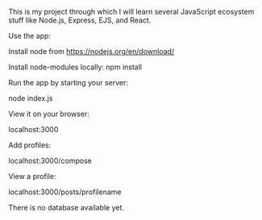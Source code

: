 This is my project through which I will learn several JavaScript ecosystem stuff like Node.js, Express, EJS, and React.

Use the app:

Install node from https://nodejs.org/en/download/

Install node-modules locally: npm install

Run the app by starting your server:

node index.js

View it on your browser:

localhost:3000

Add profiles:

localhost:3000/compose

View a profile:

localhost:3000/posts/profilename

There is no database available yet. 